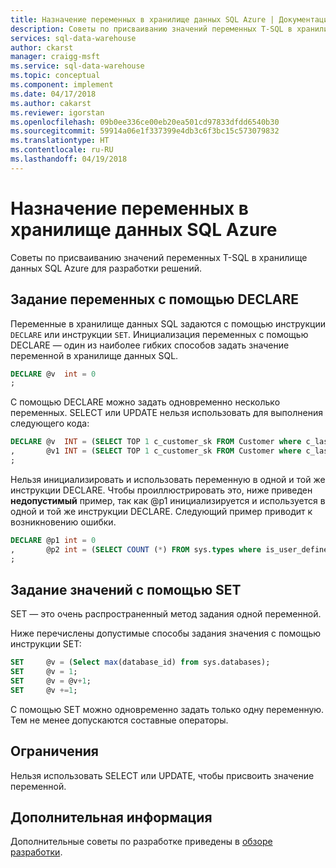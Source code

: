 ```yaml
---
title: Назначение переменных в хранилище данных SQL Azure | Документация Майкрософт
description: Советы по присваиванию значений переменных T-SQL в хранилище данных SQL Azure для разработки решений.
services: sql-data-warehouse
author: ckarst
manager: craigg-msft
ms.service: sql-data-warehouse
ms.topic: conceptual
ms.component: implement
ms.date: 04/17/2018
ms.author: cakarst
ms.reviewer: igorstan
ms.openlocfilehash: 09b0ee336ce00eb20ea501cd97833dfdd6540b30
ms.sourcegitcommit: 59914a06e1f337399e4db3c6f3bc15c573079832
ms.translationtype: HT
ms.contentlocale: ru-RU
ms.lasthandoff: 04/19/2018
---
```

# <a name="assigning-variables-in-azure-sql-data-warehouse"></a>Назначение переменных в хранилище данных SQL Azure
Советы по присваиванию значений переменных T-SQL в хранилище данных SQL Azure для разработки решений.

## <a name="setting-variables-with-declare"></a>Задание переменных с помощью DECLARE
Переменные в хранилище данных SQL задаются с помощью инструкции `DECLARE` или инструкции `SET`. Инициализация переменных с помощью DECLARE — один из наиболее гибких способов задать значение переменной в хранилище данных SQL.

```sql
DECLARE @v  int = 0
;
```

С помощью DECLARE можно задать одновременно несколько переменных. SELECT или UPDATE нельзя использовать для выполнения следующего кода:

```sql
DECLARE @v  INT = (SELECT TOP 1 c_customer_sk FROM Customer where c_last_name = 'Smith')
,       @v1 INT = (SELECT TOP 1 c_customer_sk FROM Customer where c_last_name = 'Jones')
;
```

Нельзя инициализировать и использовать переменную в одной и той же инструкции DECLARE. Чтобы проиллюстрировать это, ниже приведен **недопустимый** пример, так как @p1 инициализируется и используется в одной и той же инструкции DECLARE. Следующий пример приводит к возникновению ошибки.

```sql
DECLARE @p1 int = 0
,       @p2 int = (SELECT COUNT (*) FROM sys.types where is_user_defined = @p1 )
;
```

## <a name="setting-values-with-set"></a>Задание значений с помощью SET
SET — это очень распространенный метод задания одной переменной.

Ниже перечислены допустимые способы задания значения с помощью инструкции SET:

```sql
SET     @v = (Select max(database_id) from sys.databases);
SET     @v = 1;
SET     @v = @v+1;
SET     @v +=1;
```

С помощью SET можно одновременно задать только одну переменную. Тем не менее допускаются составные операторы.

## <a name="limitations"></a>Ограничения
Нельзя использовать SELECT или UPDATE, чтобы присвоить значение переменной.

## <a name="next-steps"></a>Дополнительная информация
Дополнительные советы по разработке приведены в [обзоре разработки](sql-data-warehouse-overview-develop.md).

